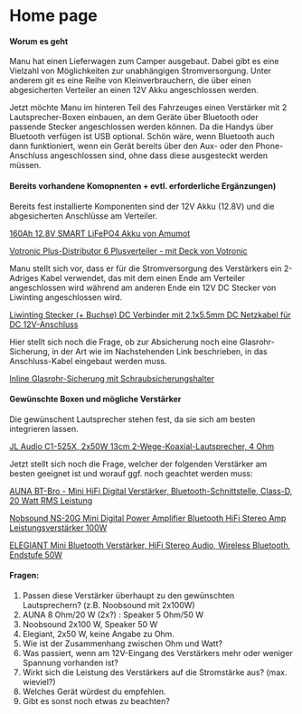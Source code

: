 # Home page

#### Worum es geht

Manu hat einen Lieferwagen zum Camper ausgebaut. Dabei gibt es eine Vielzahl von Möglichkeiten zur unabhängigen Stromversorgung. Unter anderem git es eine Reihe von Kleinverbrauchern, die über einen abgesicherten Verteiler an einen 12V Akku angeschlossen werden.

Jetzt möchte Manu im hinteren Teil des Fahrzeuges einen Verstärker mit 2 Lautsprecher-Boxen einbauen, an dem Geräte über Bluetooth oder passende Stecker angeschlossen werden können. Da die Handys über Bluetooth verfügen ist USB optional. Schön wäre, wenn Bluetooth auch dann funktioniert, wenn ein Gerät bereits über den Aux- oder den Phone-Anschluss angeschlossen sind, ohne dass diese ausgesteckt werden müssen.

#### Bereits vorhandene Komopnenten + evtl. erforderliche Ergänzungen)
Bereits fest installierte Komponenten sind der 12V Akku (12.8V) und die abgesicherten Anschlüsse am Verteiler.

[160Ah 12,8V SMART LiFePO4 Akku von Amumot](https://www.amumot-shop.de/lithium-batterie-160ah)

[Votronic Plus-Distributor 6 Plusverteiler - mit Deck von Votronic](https://www.amazon.de/dp/B00CMDBDH2/ref=pe_3044161_189395811_TE_SCE_dp_1)

Manu stellt sich vor, dass er für die Stromversorgung des Verstärkers ein 2-Adriges Kabel verwendet, das mit dem einen Ende am Verteiler angeschlossen wird während am anderen Ende ein 12V DC Stecker von Liwinting angeschlossen wird.

[Liwinting Stecker (+ Buchse) DC Verbinder mit 2.1x5.5mm DC Netzkabel für DC 12V-Anschluss](https://www.amazon.de/Liwinting-Verbinder-LED-Streifen-Licht-LED-Band-Licht-CCTV-Kamera-DC-Steckverbinder-Connectors/dp/B074GTKXWR/ref=sr_1_5?__mk_de_DE=%C3%85M%C3%85%C5%BD%C3%95%C3%91&keywords=DC+Power+Jack&qid=1578995184&s=ce-de&sr=1-5)

Hier stellt sich noch die Frage, ob zur Absicherung noch eine Glasrohr-Sicherung, in der Art wie im Nachstehenden Link beschrieben, in das Anschluss-Kabel eingebaut werden muss.

[Inline Glasrohr-Sicherung mit Schraubsicherungshalter](https://www.amazon.de/s?k=5pc+20mm+x+5mm+250V+10A+Glass+Tube+Fuse+Holder+Inline+Screw+Type+Cap&i=electronics&linkCode=gs3&linkId=497cc3644ed37d6ec5927d670493a8aa&tag=sprinterde-21&ref=as_li_ss_tl)

#### Gewünschte Boxen und mögliche Verstärker

Die gewünschent Lautsprecher stehen fest, da sie sich am besten integrieren lassen.

[JL Audio C1-525X, 2x50W 13cm 2-Wege-Koaxial-Lautsprecher, 4 Ohm](https://www.ars24.com/Lautsprecher/JL-Audio/17558/JL-Audio-C1-525X)

Jetzt stellt sich noch die Frage, welcher der folgenden Verstärker am besten geeignet ist und worauf ggf. noch geachtet werden muss:

[AUNA BT-Bro - Mini HiFi Digital Verstärker, Bluetooth-Schnittstelle, Class-D, 20 Watt RMS Leistung](https://www.amazon.de/dp/B01G5NX160/ref=asc_df_B01G5NX1601578627060000?smid=ABV9J41D2VYA9&tag=testberichte_sub1-21&linkCode=df0&creative=22506&creativeASIN=B01G5NX160&ascsubtag=12292_449106_5e1d8f18_5e1d8f18&th=1)

[Nobsound NS-20G Mini Digital Power Amplifier Bluetooth HiFi Stereo Amp Leistungsverstärker 100W](https://www.amazon.de/dp/B07JRF121J/ref=emc_b_5_t?th=1)

[ELEGIANT Mini Bluetooth Verstärker, HiFi Stereo Audio, Wireless Bluetooth, Endstufe 50W](https://www.amazon.de/ELEGIANT-Bluetooth-Verst%C3%A4rker-Amplifier-Aluminiumk%C3%B6rper/dp/B01LY7RYQO/ref=cm_cr_arp_d_bdcrb_top?ie=UTF8)

#### Fragen:
1. Passen diese Verstärker überhaupt zu den gewünschten Lautsprechern? (z.B. Noobsound mit 2x100W)
  1. AUNA 8 Ohm/20 W (2x?) : Speaker 5 Ohm/50 W
  1. Noobsound 2x100 W, Speaker 50 W
  1. Elegiant, 2x50 W, keine Angabe zu Ohm. 
1. Wie ist der Zusammenhang zwischen Ohm und Watt?
1. Was passiert, wenn am 12V-Eingang des Verstärkers mehr oder weniger Spannung vorhanden ist?
1. Wirkt sich die Leistung des Verstärkers auf die Stromstärke aus? (max. wieviel?)
1. Welches Gerät würdest du empfehlen.
1. Gibt es sonst noch etwas zu beachten?



